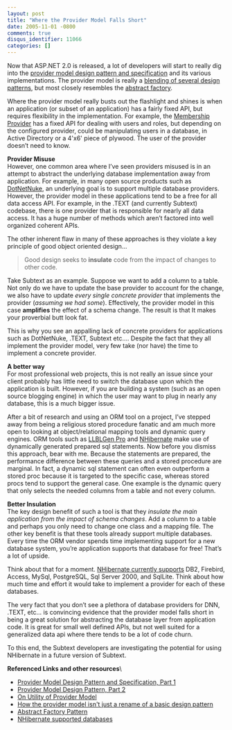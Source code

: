 ```yaml
---
layout: post
title: "Where the Provider Model Falls Short"
date: 2005-11-01 -0800
comments: true
disqus_identifier: 11066
categories: []
---
```

Now that ASP.NET 2.0 is released, a lot of developers will start to
really dig into the [provider model design pattern and
specification](http://msdn.microsoft.com/asp.net/beta2/providers/default.aspx?pull=/library/en-us/dnaspnet/html/asp02182004.asp)
and its various implementations. The provider model is really a
[blending of several design
patterns](http://weblogs.asp.net/asmith/archive/2004/04/13/112076.aspx),
but most closely resembles the [abstract
factory](http://www.dofactory.com/Patterns/PatternAbstract.aspx).

Where the provider model really busts out the flashlight and shines is
when an application (or subset of an application) has a fairly fixed
API, but requires flexibility in the implementation. For example, the
[Membership
Provider](http://msdn2.microsoft.com/en-us/library/f1kyba5e(en-us,vs.80).aspx)
has a fixed API for dealing with users and roles, but depending on the
configured provider, could be manipulating users in a database, in
Active Directory or a 4'x6' piece of plywood. The user of the provider
doesn’t need to know.

**Provider Misuse**\
 However, one common area where I’ve seen providers misused is in an
attempt to abstract the underlying database implementation away from
application. For example, in many open source products such as
[DotNetNuke](http://www.dotnetnuke.com/), an underlying goal is to
support multiple database providers. However, the provider model in
these applications tend to be a free for all data access API. For
example, in the .TEXT (and currently Subtext) codebase, there is one
provider that is responsible for nearly all data access. It has a huge
number of methods which aren’t factored into well organized coherent
APIs.

The other inherent flaw in many of these approaches is they violate a
key principle of good object oriented design...

> Good design seeks to **insulate** code from the impact of changes to
> other code.

Take Subtext as an example. Suppose we want to add a column to a table.
Not only do we have to update the base provider to account for the
change, we also have to update *every single concrete provider* that
implements the provider (*assuming we had some*). Effectively, the
provider model in this case **amplifies** the effect of a schema change.
The result is that It makes your proverbial butt look fat.

This is why you see an appalling lack of concrete providers for
applications such as DotNetNuke, .TEXT, Subtext etc.... Despite the fact
that they all implement the provider model, very few take (nor have) the
time to implement a concrete provider.

**A better way**\
 For most professional web projects, this is not really an issue since
your client probably has little need to switch the database upon which
the application is built. However, if you are building a system (such as
an open source blogging engine) in which the user may want to plug in
nearly any database, this is a much bigger issue.

After a bit of research and using an ORM tool on a project, I’ve stepped
away from being a religious stored procedure fanatic and am much more
open to looking at object/relational mapping tools and dynamic query
engines. ORM tools such as [LLBLGen
Pro](http://www.llblgen.com/pages/secure/entrance.aspx) and
[NHibernate](http://wiki.nhibernate.org/display/NH/Home) make use of
dynamically generated prepared sql statements. Now before you dismiss
this approach, bear with me. Because the statements are prepared, the
performance difference between these queries and a stored procedure are
marginal. In fact, a dynamic sql statement can often even outperform a
stored proc because it is targeted to the specific case, whereas stored
procs tend to support the general case. One example is the dynamic query
that only selects the needed columns from a table and not every column.

**Better Insulation**\
 The key design benefit of such a tool is that they *insulate the main
application from the impact of schema changes*. Add a column to a table
and perhaps you only need to change one class and a mapping file. The
other key benefit is that these tools already support multiple
databases. Every time the ORM vendor spends time implementing support
for a new database system, you’re application supports that database for
free! That’s a lot of upside.

Think about that for a moment. [NHibernate currently
supports](http://wiki.nhibernate.org/display/NH/Supported+Databases)
DB2, Firebird, Access, MySql, PostgreSQL, Sql Server 2000, and SqlLite.
Think about how much time and effort it would take to implement a
provider for each of these databases.

The very fact that you don’t see a plethora of database providers for
DNN, .TEXT, etc... is convincing evidence that the provider model falls
short in being a great solution for abstracting the database layer from
application code. It is great for small well defined APIs, but not well
suited for a generalized data api where there tends to be a lot of code
churn.

To this end, the Subtext developers are investigating the potential for
using NHibernate in a future version of Subtext.

**Referenced Links and other resources**\

-   [Provider Model Design Pattern and Specification, Part
    1](http://msdn.microsoft.com/asp.net/beta2/providers/default.aspx?pull=/library/en-us/dnaspnet/html/asp02182004.asp)
-   [Provider Model Design Pattern, Part
    2](http://msdn.microsoft.com/library/default.asp?url=/library/en-us/dnaspnet/html/asp02182004.asp)
-   [On Utility of Provider
    Model](http://aspnetresources.com/blog/utility_of_provider_model.aspx)
-   [How the provider model isn't just a rename of a basic design
    pattern](http://weblogs.asp.net/asmith/archive/2004/04/13/112076.aspx)
-   [Abstract Factory
    Pattern](http://www.dofactory.com/Patterns/PatternAbstract.aspx)
-   [NHibernate supported
    databases](http://wiki.nhibernate.org/display/NH/Supported+Databases)



